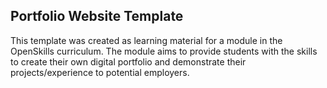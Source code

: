 ## Portfolio Website Template

This template was created as learning material for a module in the OpenSkills curriculum. The module aims to provide students with the skills to create their own digital portfolio and demonstrate their projects/experience to potential employers. 